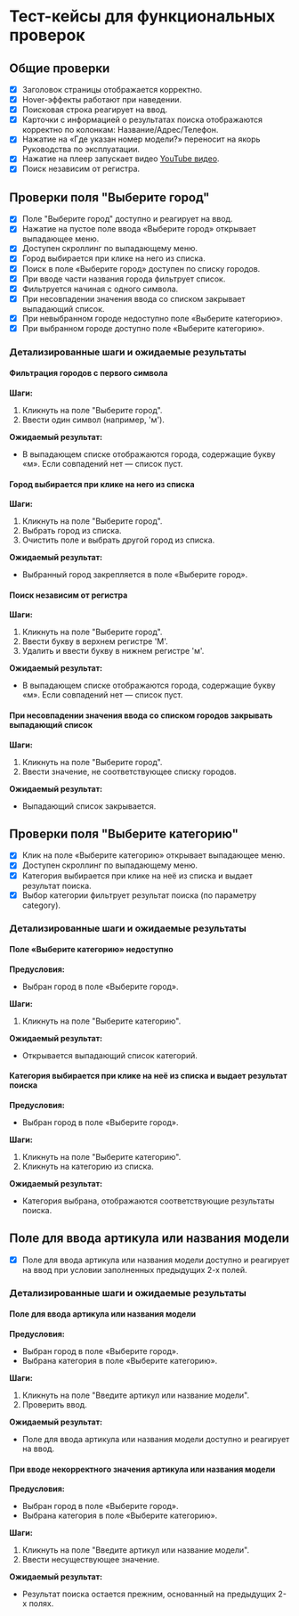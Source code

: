 # Тест-кейсы для функциональных проверок

## Общие проверки

- [x] Заголовок страницы отображается корректно.
- [x] Hover-эффекты работают при наведении.
- [x] Поисковая строка реагирует на ввод.
- [x] Карточки с информацией о результатах поиска отображаются корректно по колонкам: Название/Адрес/Телефон.
- [x] Нажатие на «Где указан номер модели?» переносит на якорь Руководства по эксплуатации.
- [x] Нажатие на плеер запускает видео [YouTube видео](https://www.youtube.com/watch?v=rSY_nh-DBLU).
- [x] Поиск независим от регистра.

## Проверки поля "Выберите город"

- [x] Поле "Выберите город" доступно и реагирует на ввод.
- [x] Нажатие на пустое поле ввода «Выберите город» открывает выпадающее меню.
- [x] Доступен скроллинг по выпадающему меню.
- [x] Город выбирается при клике на него из списка.
- [x] Поиск в поле «Выберите город» доступен по списку городов.
- [x] При вводе части названия города фильтрует список.
- [x] Фильтруется начиная с одного символа.
- [x] При несовпадении значения ввода со списком закрывает выпадающий список.
- [x] При невыбранном городе недоступно поле «Выберите категорию».
- [x] При выбранном городе доступно поле «Выберите категорию».

### Детализированные шаги и ожидаемые результаты

#### Фильтрация городов с первого символа

**Шаги:**
1. Кликнуть на поле "Выберите город".
2. Ввести один символ (например, 'м').

**Ожидаемый результат:**
- В выпадающем списке отображаются города, содержащие букву «м». Если совпадений нет — список пуст.

#### Город выбирается при клике на него из списка

**Шаги:**
1. Кликнуть на поле "Выберите город".
2. Выбрать город из списка.
3. Очистить поле и выбрать другой город из списка.

**Ожидаемый результат:**
- Выбранный город закрепляется в поле «Выберите город».

#### Поиск независим от регистра 

**Шаги:**
1. Кликнуть на поле "Выберите город".
2. Ввести букву в верхнем регистре 'М'.
3. Удалить и ввести букву в нижнем регистре 'м'.

**Ожидаемый результат:**
- В выпадающем списке отображаются города, содержащие букву «м». Если совпадений нет — список пуст.

#### При несовпадении значения ввода со списком городов закрывать выпадающий список

**Шаги:**
1. Кликнуть на поле "Выберите город".
2. Ввести значение, не соответствующее списку городов.

**Ожидаемый результат:**
- Выпадающий список закрывается.

## Проверки поля "Выберите категорию"

- [x] Клик на поле «Выберите категорию» открывает выпадающее меню.
- [x] Доступен скроллинг по выпадающему меню.
- [x] Категория выбирается при клике на неё из списка и выдает результат поиска.
- [x] Выбор категории фильтрует результат поиска (по параметру category).

### Детализированные шаги и ожидаемые результаты

#### Поле «Выберите категорию» недоступно

**Предусловия:**
- Выбран город в поле «Выберите город».

**Шаги:**
1. Кликнуть на поле "Выберите категорию".

**Ожидаемый результат:**
- Открывается выпадающий список категорий.

#### Категория выбирается при клике на неё из списка и выдает результат поиска

**Предусловия:**
- Выбран город в поле «Выберите город».

**Шаги:**
1. Кликнуть на поле "Выберите категорию".
2. Кликнуть на категорию из списка.

**Ожидаемый результат:**
- Категория выбрана, отображаются соответствующие результаты поиска.

## Поле для ввода артикула или названия модели

- [x] Поле для ввода артикула или названия модели доступно и реагирует на ввод при условии заполненных предыдущих 2-х полей.

### Детализированные шаги и ожидаемые результаты

#### Поле для ввода артикула или названия модели

**Предусловия:**
- Выбран город в поле «Выберите город».
- Выбрана категория в поле «Выберите категорию».

**Шаги:**
1. Кликнуть на поле "Введите артикул или название модели".
2. Проверить ввод.

**Ожидаемый результат:**
- Поле для ввода артикула или названия модели доступно и реагирует на ввод.

#### При вводе некорректного значения артикула или названия модели 

**Предусловия:**
- Выбран город в поле «Выберите город».
- Выбрана категория в поле «Выберите категорию».

**Шаги:**
1. Кликнуть на поле "Введите артикул или название модели".
2. Ввести несуществующее значение.

**Ожидаемый результат:**
- Результат поиска остается прежним, основанный на предыдущих 2-х полях.